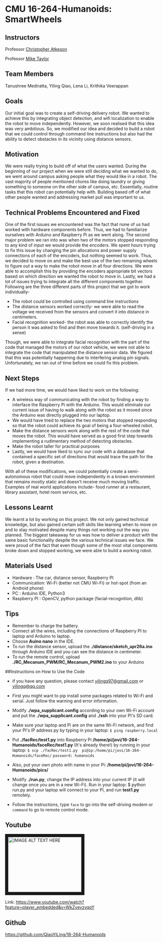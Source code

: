 # CMU 16-264-Humanoids: SmartWheels

## Instructors
Professor [Christopher Atkeson](http://www.cs.cmu.edu/~cga/)

Professor [Mike Taylor](https://www.ri.cmu.edu/ri-people/michael-d-taylor/)

## Team Members
Tanushree Mediratta, Yiling Qiao, Lena Li, Krithika Veerappan

## Goals
Our initial goal was to create a self-driving delivery robot. We wanted to achieve this by integrating object detection, and wifi localization to enable the robot to move independently. However, we soon realised that this idea was very ambitious. So, we modified our idea and decided to build a robot that we could control through command line instructions but also had the ability to detect obstacles in its vicinity using distance sensors.

## Motivation
We were really trying to build off of what the users wanted. During the beginning of our project when we were still deciding what we wanted to do, we went around campus asking people what they would like in a robot. The vast majority of people mentioned chores like doing laundry or giving something to someone on the other side of campus, etc. Essentially, routine tasks that this robot can potentially help with. Building based off of what other people wanted and addressing market pull was important to us. 

## Technical Problems Encountered and Fixed
One of the first issues we encountered was the fact that none of us had worked with hardware components before. Thus, we had to familiarize ourselves with Arduino and Raspberry Pi as we went along. 
The second major problem we ran into was when two of the motors stopped responding to any kind of input we would provide the encoders. We spent hours trying to fix this issue by changing the pin allocations and power supply connections of each of the encoders, but nothing seemed to work. Thus, we decided to move on and make the best use of the two remaining wheels to figure out a way to make the robot move in all four directions. We were able to accomplish this by providing the encoders appropriate bit vectors based on which direction we wanted the robot to move in. 
Lastly, we had a lot of issues trying to integrate all the different components together. Following are the three different parts of this project that we got to work individually- 
* The robot could be controlled using command line instructions
* The distance sensors worked correctly- we were able to read the voltage we received from the sensors and convert it into distance in centimeters.
* Facial recognition worked- the robot was able to correctly identify the person it was asked to find and then move towards it. (self-driving in a sense)

Though, we were able to integrate facial recognition with the part of the code that managed the motors of our robot vehicle, we were not able to integrate the code that manipulated the distance sensor data. We figured that this was potentially happening due to interfering analog pin signals. Unfortunately, we ran out of time before we could fix this problem.

## Next Steps
If we had more time, we would have liked to work on the following:
* A  wireless way of communicating with the robot by finding a way to interface the Raspberry Pi with the Arduino. This would eliminate our current issue of having to walk along with the robot as it moved since the Arduino was directly plugged into our laptop. 
* We would have tried to replace the two motors that stopped responding so that the robot could achieve its goal of being a four-wheeled robot. 
* Make the distance sensors work along with the rest of the code that moves the robot. This would have served as a good first step towards implementing a rudimentary method of detecting obstacles.
* Make the robot taller for practical purposes
* Lastly, we would have liked to sync our code with a database that contained a specific set of directions that would trace the path for the robot, given a destination.

With all of these modifications, we could potentially create a semi-autonomous robot that could move independently in a known environment that remains mostly static and doesn’t receive much moving traffic. Examples of real world applications include- food runner at a restaurant, library assistant, hotel room service, etc.

## Lessons Learnt
We learnt a lot by working on this project. We not only gained technical knowledge, but also gained certain soft skills like learning when to move on and to stay motivated despite many things not working out the way you planned. The biggest takeaway for us was how to deliver a product with the same basic functionality despite the various technical issues we face. We were proud of the fact that even though some of the most vital components broke down and stopped working, we were able to build a working robot.

## Materials Used
* Hardware         : The car, distance sensor, Raspberry PI    
* Communication: Wi-Fi (better not CMU Wi-Fi) or hot-spot (from an Android phone)
* PC                    : Arduino IDE, Python3
* Raspberry PI    : OpenCV, python package (facial-recognition, dlib)

## Tips
- Remember to charge the battery.
- Connect all the wires, including the connections of Raspberry PI to laptop and Arduino to laptop.
- Choose __Auino nano__ in the IDE.
- To run the distance sensor, upload the __./distance/sketch_apr26a.ino__ through Arduino IDE and you can see the distance in centimeter.
- To run the remote control, upload __./RC_Mecanum_PWM/RC_Mecanum_PWM2.ino__ to your Arduino

##Instructions on How to Use the Code
* if you have any question, please contact yilingq97@gmail.com or yilingq@qq.com

* First you might want to pip install some packages related to Wi-Fi and serial. Just follow the warning and error information.

* Modify __./wpa_supplicant.config__ according to your own Wi-Fi account and put the __./wpa_supplicant.config__ and __./ssh__ into your PI's SD card.

* Make sure your laptop and Pi are on the same Wi-Fi network, and find your PI's IP address py by typing in your laptop:
`$ ping raspberry.local`

* Put __./facRec/test1.py__ into Raspberry Pi __/home/pi/jovi/16-264-Humanoids/faceRec/test1.py__ (It's already there!) by running in your laptop:
`$ scp ./facRec/test1.py  pi@ip:/home/pi/jovi/16-264-Humanoids/faceRec/`
`password: humanoids`
* Also, put your own photo with name in your Pi: __/home/pi/jovi/16-264-Humanoids/pics/__

* Modify __./run.py__, change the IP address into your current IP (it will change once you are in a new Wi-Fi). Run in your laptop:
$ python run.py
and your laptop will connect to your Pi, and run __test1.py__ remotely.

* Follow the instructions, type `face` to go into the self-driving modem or `command` to go to remote control mode.

## Youtube
<a href="http://www.youtube.com/watch?feature=player_embedded&v=WkZyevzvqoY
" target="_blank"><img src="http://img.youtube.com/vi/WkZyevzvqoY/0.jpg" 
alt="IMAGE ALT TEXT HERE" width="240" height="180" border="10" /></a>

Link: https://www.youtube.com/watch?feature=player_embedded&v=WkZyevzvqoY

## Github 
https://github.com/QiaoYiLing/16-264-Humanoids


